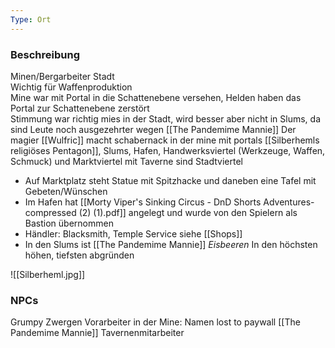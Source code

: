 ```yaml
---
Type: Ort
---
```

### Beschreibung
Minen/Bergarbeiter Stadt  
Wichtig für Waffenproduktion  
Mine war mit Portal in die Schattenebene versehen, Helden haben das Portal zur Schattenebene zerstört  
Stimmung war richtig mies in der Stadt, wird besser aber nicht in Slums, da sind Leute noch ausgezehrter wegen [[The Pandemime Mannie]]
Der magier [[Wulfric]] macht schabernack in der mine mit portals
[[Silberhemls religiöses Pentagon]], Slums, Hafen, Handwerksviertel (Werkzeuge, Waffen, Schmuck) und Marktviertel mit Taverne sind Stadtviertel
- Auf Marktplatz steht Statue mit Spitzhacke und daneben eine Tafel mit Gebeten/Wünschen
- Im Hafen hat [[Morty Viper's Sinking Circus - DnD Shorts Adventures-compressed (2) (1).pdf]] angelegt und wurde von den Spielern als Bastion übernommen
- Händler: Blacksmith, Temple Service siehe [[Shops]]
- In den Slums ist [[The Pandemime Mannie]]
_Eisbeeren_
	In den höchsten höhen, tiefsten abgründen
   
![[Silberheml.jpg]]
### NPCs

Grumpy Zwergen Vorarbeiter in der Mine: Namen lost to paywall
[[The Pandemime Mannie]]
Tavernenmitarbeiter
